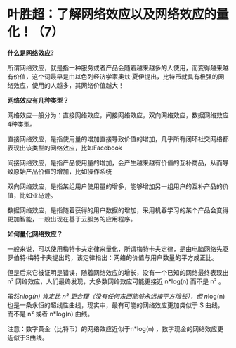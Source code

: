 # 叶胜超：了解网络效应以及网络效应的量化！（7）

**什么是网络效应?**

所谓网络效应，就是指一种服务或者产品会随着越来越多的人使用，而变得越来越有价值，这个词最早是由以色列经济学家奥兹·夏伊提出，比特币就具有极强的网络效应，使用的人越多，其网络价值越大！

**网络效应有几种类型？**

网络效应一般分为：直接网络效应，间接网络效应，双向网络效应，数据网络效应4种类型。

直接网络效应，是指使用量的增加直接导致价值的增加，几乎所有闭环社交网络都表现出该类型的网络效应，比如Facebook

间接网络效应，是指产品使用量的增加，会产生越来越有价值的互补商品，从而导致原始产品价值的增加，比如操作系统

双向网络效应，是指某组用户使用量的增多，能够增加另一组用户的互补产品的价值，比如亚马逊。

数据网络效应，是指随着获得的用户数据的增加，采用机器学习的某个产品会变得更加智能，一般出现在基于云服务的应用程序。

**如何量化网络效应？**

一般来说，可以使用梅特卡夫定律来量化，所谓梅特卡夫定律，是由电脑网络先驱罗伯特·梅特卡夫提出的，该定律指出：网络的价值与用户数量的平方成正比。

但是后来它被证明是错误，随着网络效应的增长，没有一个已知的网络最终表现出 n² 网络效应，人们最终发现，大多数网络效应可能更接近 n*log(n) 而不是 n² 。

虽然n*log(n) 肯定比 n² 更合理（没有任何东西能够永远按平方增长），但 n*log(n) 也是一条永恒的超线性曲线，现实中，最有可能的网络效应更加类似于 S 曲线，而不是 n² 或者 n*log(n) 曲线。

注意：数字黄金（比特币）的网络效应近似于n*log(n) ，数字现金的网络效应更近似于S曲线。
